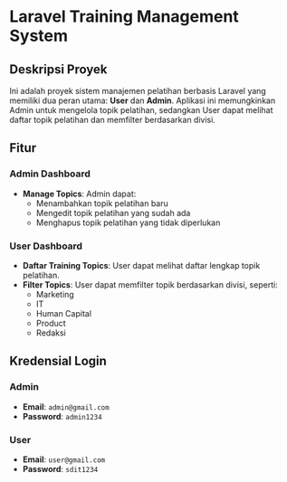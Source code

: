 # Laravel Training Management System

## Deskripsi Proyek

Ini adalah proyek sistem manajemen pelatihan berbasis Laravel yang memiliki dua peran utama: **User** dan **Admin**. Aplikasi ini memungkinkan Admin untuk mengelola topik pelatihan, sedangkan User dapat melihat daftar topik pelatihan dan memfilter berdasarkan divisi.

## Fitur

### Admin Dashboard
- **Manage Topics**: Admin dapat:
  - Menambahkan topik pelatihan baru
  - Mengedit topik pelatihan yang sudah ada
  - Menghapus topik pelatihan yang tidak diperlukan

### User Dashboard
- **Daftar Training Topics**: User dapat melihat daftar lengkap topik pelatihan.
- **Filter Topics**: User dapat memfilter topik berdasarkan divisi, seperti:
  - Marketing
  - IT
  - Human Capital
  - Product
  - Redaksi

## Kredensial Login

### Admin
- **Email**: `admin@gmail.com`
- **Password**: `admin1234`

### User
- **Email**: `user@gmail.com`
- **Password**: `sdit1234`